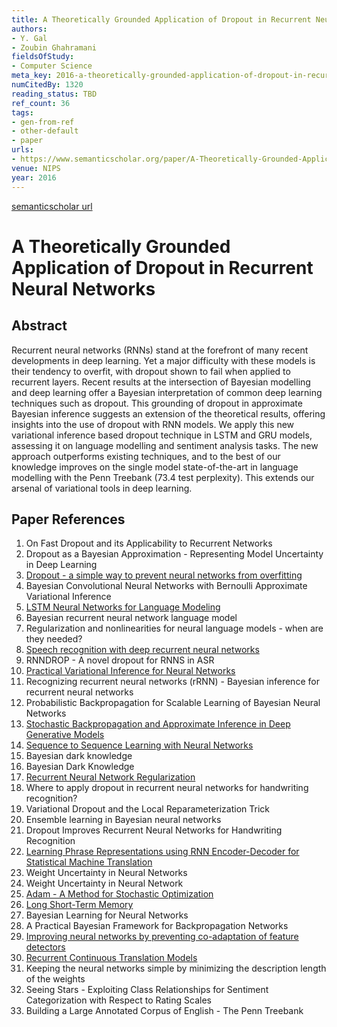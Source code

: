 ```yaml
---
title: A Theoretically Grounded Application of Dropout in Recurrent Neural Networks
authors:
- Y. Gal
- Zoubin Ghahramani
fieldsOfStudy:
- Computer Science
meta_key: 2016-a-theoretically-grounded-application-of-dropout-in-recurrent-neural-networks
numCitedBy: 1320
reading_status: TBD
ref_count: 36
tags:
- gen-from-ref
- other-default
- paper
urls:
- https://www.semanticscholar.org/paper/A-Theoretically-Grounded-Application-of-Dropout-in-Gal-Ghahramani/0c1f9ca23f4f09ecfc44bcc8ca1c2736624f4652?sort=total-citations
venue: NIPS
year: 2016
---
```


[semanticscholar url](https://www.semanticscholar.org/paper/A-Theoretically-Grounded-Application-of-Dropout-in-Gal-Ghahramani/0c1f9ca23f4f09ecfc44bcc8ca1c2736624f4652?sort=total-citations)

# A Theoretically Grounded Application of Dropout in Recurrent Neural Networks

## Abstract

Recurrent neural networks (RNNs) stand at the forefront of many recent developments in deep learning. Yet a major difficulty with these models is their tendency to overfit, with dropout shown to fail when applied to recurrent layers. Recent results at the intersection of Bayesian modelling and deep learning offer a Bayesian interpretation of common deep learning techniques such as dropout. This grounding of dropout in approximate Bayesian inference suggests an extension of the theoretical results, offering insights into the use of dropout with RNN models. We apply this new variational inference based dropout technique in LSTM and GRU models, assessing it on language modelling and sentiment analysis tasks. The new approach outperforms existing techniques, and to the best of our knowledge improves on the single model state-of-the-art in language modelling with the Penn Treebank (73.4 test perplexity). This extends our arsenal of variational tools in deep learning.

## Paper References

1. On Fast Dropout and its Applicability to Recurrent Networks
2. Dropout as a Bayesian Approximation - Representing Model Uncertainty in Deep Learning
3. [Dropout - a simple way to prevent neural networks from overfitting](2014-dropout-a-simple-way-to-prevent-neural-networks-from-overfitting.md)
4. Bayesian Convolutional Neural Networks with Bernoulli Approximate Variational Inference
5. [LSTM Neural Networks for Language Modeling](2012-lstm-neural-networks-for-language-modeling.md)
6. Bayesian recurrent neural network language model
7. Regularization and nonlinearities for neural language models - when are they needed?
8. [Speech recognition with deep recurrent neural networks](2013-speech-recognition-with-deep-recurrent-neural-networks.md)
9. RNNDROP - A novel dropout for RNNS in ASR
10. [Practical Variational Inference for Neural Networks](2011-practical-variational-inference-for-neural-networks.md)
11. Recognizing recurrent neural networks (rRNN) - Bayesian inference for recurrent neural networks
12. Probabilistic Backpropagation for Scalable Learning of Bayesian Neural Networks
13. [Stochastic Backpropagation and Approximate Inference in Deep Generative Models](2014-stochastic-backpropagation-and-approximate-inference-in-deep-generative-models.md)
14. [Sequence to Sequence Learning with Neural Networks](2014-sequence-to-sequence-learning-with-neural-networks.md)
15. Bayesian dark knowledge
16. Bayesian Dark Knowledge
17. [Recurrent Neural Network Regularization](2014-recurrent-neural-network-regularization.md)
18. Where to apply dropout in recurrent neural networks for handwriting recognition?
19. Variational Dropout and the Local Reparameterization Trick
20. Ensemble learning in Bayesian neural networks
21. Dropout Improves Recurrent Neural Networks for Handwriting Recognition
22. [Learning Phrase Representations using RNN Encoder-Decoder for Statistical Machine Translation](2014-learning-phrase-representations-using-rnn-encoder-decoder-for-statistical-machine-translation.md)
23. Weight Uncertainty in Neural Networks
24. Weight Uncertainty in Neural Network
25. [Adam - A Method for Stochastic Optimization](2015-adam-a-method-for-stochastic-optimization.md)
26. [Long Short-Term Memory](1997-long-short-term-memory.md)
27. Bayesian Learning for Neural Networks
28. A Practical Bayesian Framework for Backpropagation Networks
29. [Improving neural networks by preventing co-adaptation of feature detectors](2012-improving-neural-networks-by-preventing-co-adaptation-of-feature-detectors.md)
30. [Recurrent Continuous Translation Models](2013-recurrent-continuous-translation-models.md)
31. Keeping the neural networks simple by minimizing the description length of the weights
32. Seeing Stars - Exploiting Class Relationships for Sentiment Categorization with Respect to Rating Scales
33. Building a Large Annotated Corpus of English - The Penn Treebank

